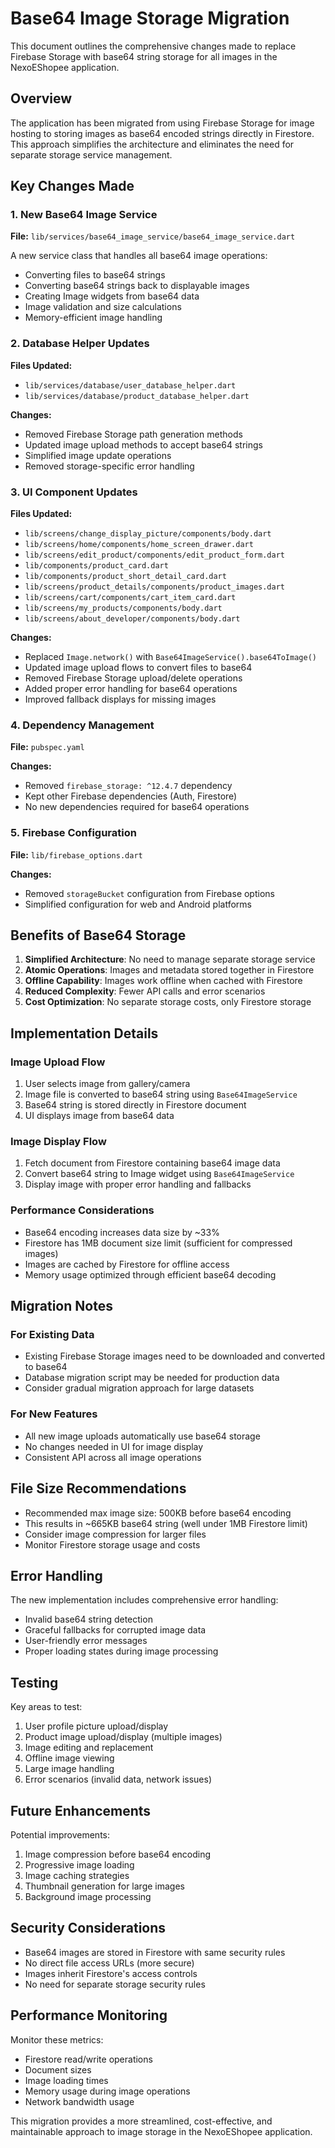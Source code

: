 # Base64 Image Storage Migration

This document outlines the comprehensive changes made to replace Firebase Storage with base64 string storage for all images in the NexoEShopee application.

## Overview

The application has been migrated from using Firebase Storage for image hosting to storing images as base64 encoded strings directly in Firestore. This approach simplifies the architecture and eliminates the need for separate storage service management.

## Key Changes Made

### 1. New Base64 Image Service

**File:** `lib/services/base64_image_service/base64_image_service.dart`

A new service class that handles all base64 image operations:
- Converting files to base64 strings
- Converting base64 strings back to displayable images
- Creating Image widgets from base64 data
- Image validation and size calculations
- Memory-efficient image handling

### 2. Database Helper Updates

**Files Updated:**
- `lib/services/database/user_database_helper.dart`
- `lib/services/database/product_database_helper.dart`

**Changes:**
- Removed Firebase Storage path generation methods
- Updated image upload methods to accept base64 strings
- Simplified image update operations
- Removed storage-specific error handling

### 3. UI Component Updates

**Files Updated:**
- `lib/screens/change_display_picture/components/body.dart`
- `lib/screens/home/components/home_screen_drawer.dart`
- `lib/screens/edit_product/components/edit_product_form.dart`
- `lib/components/product_card.dart`
- `lib/components/product_short_detail_card.dart`
- `lib/screens/product_details/components/product_images.dart`
- `lib/screens/cart/components/cart_item_card.dart`
- `lib/screens/my_products/components/body.dart`
- `lib/screens/about_developer/components/body.dart`

**Changes:**
- Replaced `Image.network()` with `Base64ImageService().base64ToImage()`
- Updated image upload flows to convert files to base64
- Removed Firebase Storage upload/delete operations
- Added proper error handling for base64 operations
- Improved fallback displays for missing images

### 4. Dependency Management

**File:** `pubspec.yaml`

**Changes:**
- Removed `firebase_storage: ^12.4.7` dependency
- Kept other Firebase dependencies (Auth, Firestore)
- No new dependencies required for base64 operations

### 5. Firebase Configuration

**File:** `lib/firebase_options.dart`

**Changes:**
- Removed `storageBucket` configuration from Firebase options
- Simplified configuration for web and Android platforms

## Benefits of Base64 Storage

1. **Simplified Architecture**: No need to manage separate storage service
2. **Atomic Operations**: Images and metadata stored together in Firestore
3. **Offline Capability**: Images work offline when cached with Firestore
4. **Reduced Complexity**: Fewer API calls and error scenarios
5. **Cost Optimization**: No separate storage costs, only Firestore storage

## Implementation Details

### Image Upload Flow
1. User selects image from gallery/camera
2. Image file is converted to base64 string using `Base64ImageService`
3. Base64 string is stored directly in Firestore document
4. UI displays image from base64 data

### Image Display Flow
1. Fetch document from Firestore containing base64 image data
2. Convert base64 string to Image widget using `Base64ImageService`
3. Display image with proper error handling and fallbacks

### Performance Considerations
- Base64 encoding increases data size by ~33%
- Firestore has 1MB document size limit (sufficient for compressed images)
- Images are cached by Firestore for offline access
- Memory usage optimized through efficient base64 decoding

## Migration Notes

### For Existing Data
- Existing Firebase Storage images need to be downloaded and converted to base64
- Database migration script may be needed for production data
- Consider gradual migration approach for large datasets

### For New Features
- All new image uploads automatically use base64 storage
- No changes needed in UI for image display
- Consistent API across all image operations

## File Size Recommendations

- Recommended max image size: 500KB before base64 encoding
- This results in ~665KB base64 string (well under 1MB Firestore limit)
- Consider image compression for larger files
- Monitor Firestore storage usage and costs

## Error Handling

The new implementation includes comprehensive error handling:
- Invalid base64 string detection
- Graceful fallbacks for corrupted image data
- User-friendly error messages
- Proper loading states during image processing

## Testing

Key areas to test:
1. User profile picture upload/display
2. Product image upload/display (multiple images)
3. Image editing and replacement
4. Offline image viewing
5. Large image handling
6. Error scenarios (invalid data, network issues)

## Future Enhancements

Potential improvements:
1. Image compression before base64 encoding
2. Progressive image loading
3. Image caching strategies
4. Thumbnail generation for large images
5. Background image processing

## Security Considerations

- Base64 images are stored in Firestore with same security rules
- No direct file access URLs (more secure)
- Images inherit Firestore's access controls
- No need for separate storage security rules

## Performance Monitoring

Monitor these metrics:
- Firestore read/write operations
- Document sizes
- Image loading times
- Memory usage during image operations
- Network bandwidth usage

This migration provides a more streamlined, cost-effective, and maintainable approach to image storage in the NexoEShopee application.
